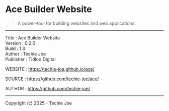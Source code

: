 # Ace Builder Website
> A power-tool for building websites and web applications.
------------------------------------------------------------------

Title     : Ace Builder Website  
Version   : 0.2.0  
Build     : 1.3  
Author    : Techie Joe  
Publisher : Tidloo Digital  

WEBSITE   : https://techie-joe.github.io/ace/  

SOURCE    : https://github.com/techie-joe/ace/  

AUTHOR    : https://github.com/techie-joe/  

------------------------------------------------------------------

Copyright (c) 2025 - Techie Joe